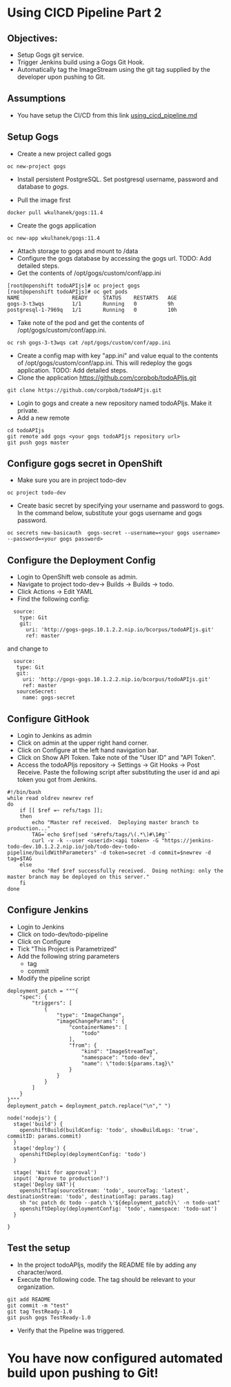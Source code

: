# Using CICD Pipeline Part 2

## Objectives:
- Setup Gogs git service. 
- Trigger Jenkins build using a Gogs Git Hook.
- Automatically tag the ImageStream using the git tag supplied by the developer upon pushing to Git.

## Assumptions
- You have setup the CI/CD from this link [using_cicd_pipeline.md](using_cicd_pipeline.md)

## Setup Gogs

- Create a new project called gogs
```
oc new-project gogs
```
- Install persistent PostgreSQL. Set postgresql username, password and database to _gogs_.

- Pull the image first
```
docker pull wkulhanek/gogs:11.4
```
- Create the gogs application
```
oc new-app wkulhanek/gogs:11.4
```
- Attach storage to gogs and mount to /data
- Configure the gogs database by accessing the gogs url. TODO: Add detailed steps.
- Get the contents of /opt/gogs/custom/conf/app.ini
```
[root@openshift todoAPIjs]# oc project gogs
[root@openshift todoAPIjs]# oc get pods
NAME                 READY     STATUS    RESTARTS   AGE
gogs-3-t3wqs         1/1       Running   0          9h
postgresql-1-7969q   1/1       Running   0          10h
```
- Take note of the pod and get the contents of /opt/gogs/custom/conf/app.ini.
```
oc rsh gogs-3-t3wqs cat /opt/gogs/custom/conf/app.ini
```

- Create a config map with key "app.ini" and value equal to the contents of /opt/gogs/custom/conf/app.ini. This will redeploy the gogs application. TODO: Add detailed steps.
- Clone the application https://github.com/corpbob/todoAPIjs.git
```
git clone https://github.com/corpbob/todoAPIjs.git
```
- Login to gogs and create a new repository named todoAPIjs. Make it private.
- Add a new remote 
```
cd todoAPIjs
git remote add gogs <your gogs todoAPIjs repository url>
git push gogs master
```
## Configure gogs secret in OpenShift
- Make sure you are in project todo-dev
```
oc project todo-dev
```

- Create basic secret by specifying your username and password to gogs. In the command below, substitute your gogs username and gogs password.
```
oc secrets new-basicauth  gogs-secret --username=<your gogs username> --password=<your gogs password>
```

## Configure the Deployment Config
- Login to OpenShift web console as admin.
- Navigate to project todo-dev-> Builds -> Builds -> todo.
- Click Actions -> Edit YAML
- Find the following config:
```
  source:
    type: Git
    git:
      uri: 'http://gogs-gogs.10.1.2.2.nip.io/bcorpus/todoAPIjs.git'
      ref: master
 ```
 
 and change to 
 
 ```
   source:
    type: Git
    git:
      uri: 'http://gogs-gogs.10.1.2.2.nip.io/bcorpus/todoAPIjs.git'
      ref: master
    sourceSecret:
      name: gogs-secret
```

## Configure GitHook
- Login to Jenkins as admin
- Click on admin at the upper right hand corner.
- Click on Configure at the left hand navigation bar. 
- Click on Show API Token. Take note of the "User ID" and "API Token". 
- Access the todoAPIjs repository -> Settings -> Git Hooks -> Post Receive. Paste the following script after substituting the user id and api token you got from Jenkins.

```
#!/bin/bash
while read oldrev newrev ref
do
    if [[ $ref =~ refs/tags ]];
    then
        echo "Master ref received.  Deploying master branch to production..."
        TAG=`echo $ref|sed 's#refs/tags/\(.*\)#\1#g'`
        curl -v -k --user <userid>:<api token> -G "https://jenkins-todo-dev.10.1.2.2.nip.io/job/todo-dev-todo-pipeline/buildWithParameters" -d token=secret -d commit=$newrev -d tag=$TAG
    else
        echo "Ref $ref successfully received.  Doing nothing: only the master branch may be deployed on this server."
    fi
done
```

## Configure Jenkins

- Login to Jenkins
- Click on todo-dev/todo-pipeline
- Click on Configure
- Tick  "This Project is Parametrized"
- Add the following string parameters
  - tag
  - commit
- Modify the pipeline script
```
deployment_patch = """{
    "spec": {
        "triggers": [
            {
                "type": "ImageChange",
                "imageChangeParams": {
                    "containerNames": [
                        "todo"
                    ],
                    "from": {
                        "kind": "ImageStreamTag",
                        "namespace": "todo-dev",
                        "name": \"todo:${params.tag}\"
                    }
                }
            }
        ]
    }
}"""
deployment_patch = deployment_patch.replace("\n"," ")

node('nodejs') {
  stage('build') {
    openshiftBuild(buildConfig: 'todo', showBuildLogs: 'true', commitID: params.commit)
  }
  stage('deploy') {
    openshiftDeploy(deploymentConfig: 'todo')
  }

  stage( 'Wait for approval')
  input( 'Aprove to production?')
  stage('Deploy UAT'){
    openshiftTag(sourceStream: 'todo', sourceTag: 'latest', destinationStream: 'todo', destinationTag: params.tag)
    sh "oc patch dc todo --patch \'${deployment_patch}\' -n todo-uat"
    openshiftDeploy(deploymentConfig: 'todo', namespace: 'todo-uat')
  }

}
```

## Test the setup
- In the project todoAPIjs, modify the README file by adding any character/word.
- Execute the following code. The tag should be relevant to your organization.
```
git add README
git commit -m "test"
git tag TestReady-1.0
git push gogs TestReady-1.0
```
- Verify that the Pipeline was triggered.

# You have now configured automated build upon pushing to Git!
